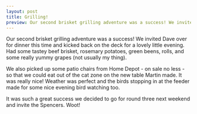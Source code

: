 ```yaml
---
layout: post
title: Grilling!
preview: Our second brisket grilling adventure was a success! We invited Dave over for dinner this time and kicked back on the deck for a lovely little evening.
---
```


Our second brisket grilling adventure was a success! We invited Dave over for dinner this time and kicked back on the deck for a lovely little evening. Had some tastey beef brisket, rosemary potatoes, green beens, rolls, and some really yummy grapes (not usually my thing).

We also picked up some patio chairs from Home Depot - on sale no less - so that we could eat out of the cat zone on the new table Martin made. It was really nice! Weather was perfect and the birds stopping in at the feeder made for some nice evening bird watching too.

It was such a great success we decided to go for round three next weekend and invite the Spencers. Woot! 
